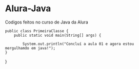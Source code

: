 # Alura-Java
Codigos feitos no curso de Java da Alura 


    public class PrimeiraClasse {
        public static void main(String[] args) {
        
            System.out.println("Concluí a aula 01 e agora estou mergulhamdo em java!");
    }
}
